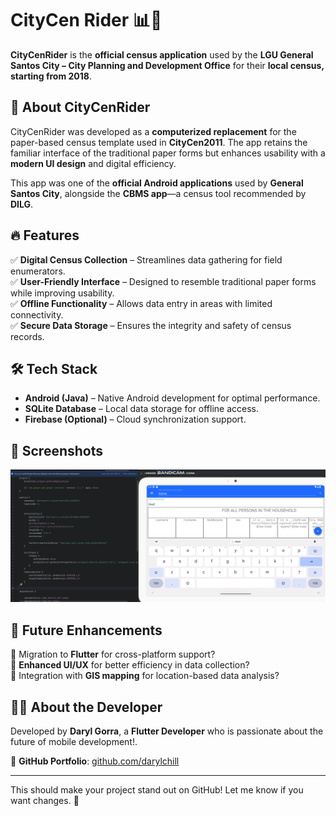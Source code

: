 # CityCen Rider 📊🚀  

**CityCenRider** is the **official census application** used by the **LGU General Santos City – City Planning and Development Office** for their **local census, starting from 2018**.  

## 📌 About CityCenRider  
CityCenRider was developed as a **computerized replacement** for the paper-based census template used in **CityCen2011**. The app retains the familiar interface of the traditional paper forms but enhances usability with a **modern UI design** and digital efficiency.  

This app was one of the **official Android applications** used by **General Santos City**, alongside the **CBMS app**—a census tool recommended by **DILG**.  

## 🔥 Features  
✅ **Digital Census Collection** – Streamlines data gathering for field enumerators.  
✅ **User-Friendly Interface** – Designed to resemble traditional paper forms while improving usability.  
✅ **Offline Functionality** – Allows data entry in areas with limited connectivity.  
✅ **Secure Data Storage** – Ensures the integrity and safety of census records.  

## 🛠️ Tech Stack  
- **Android (Java)** – Native Android development for optimal performance.  
- **SQLite Database** – Local data storage for offline access.  
- **Firebase (Optional)** – Cloud synchronization support.  

## 📸 Screenshots  
![CityCenRider Screenshot](https://raw.githubusercontent.com/darylchill/CityCenRider2018_2025/refs/heads/main/screenshot-2025-01-06-170544.webp)


## 🚀 Future Enhancements  
🔹 Migration to **Flutter** for cross-platform support?  
🔹 **Enhanced UI/UX** for better efficiency in data collection?  
🔹 Integration with **GIS mapping** for location-based data analysis?  

## 👨‍💻 About the Developer  
Developed by **Daryl Gorra**, a **Flutter Developer** who is passionate about the future of mobile development!.  

🔗 **GitHub Portfolio**: [github.com/darylchill](https://github.com/darylchill)  

---

This should make your project stand out on GitHub! Let me know if you want changes. 🚀  
